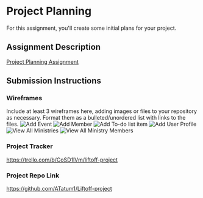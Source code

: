 # Project Planning
For this assignment, you'll create some initial plans for your project.

## Assignment Description
[Project Planning Assignment](https://education.launchcode.org/liftoff/modules/assignments/project-planning)

## Submission Instructions

### Wireframes

Include at least 3 wireframes here, adding images or files to your repository as necessary. Format them as a bulleted/unordered list with links to the files.
![Add Event](https://user-images.githubusercontent.com/25217084/110891205-249fa380-82b7-11eb-826d-739783dacc67.jpg)
![Add Member](https://user-images.githubusercontent.com/25217084/110891206-25383a00-82b7-11eb-8ffb-ce348135a923.jpg)
![Add To-do list item](https://user-images.githubusercontent.com/25217084/110891207-25383a00-82b7-11eb-9b74-cb0e2bcd2282.jpg)
![Add User Profile](https://user-images.githubusercontent.com/25217084/110891208-25d0d080-82b7-11eb-9d5b-59073aa4710b.jpg)
![View All Ministries](https://user-images.githubusercontent.com/25217084/110891209-25d0d080-82b7-11eb-82c8-bbb383db43b5.jpg)
![View All Ministry Members](https://user-images.githubusercontent.com/25217084/110891210-25d0d080-82b7-11eb-8900-7a1543c0e449.jpg)


### Project Tracker

https://trello.com/b/CoSD1lVm/liftoff-project

### Project Repo Link

https://github.com/ATatum1/Liftoff-project
